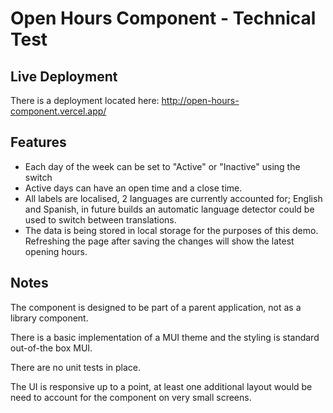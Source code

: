 # Open Hours Component - Technical Test

## Live Deployment

There is a deployment located here: http://open-hours-component.vercel.app/

## Features

- Each day of the week can be set to "Active" or "Inactive" using the switch
- Active days can have an open time and a close time.
- All labels are localised, 2 languages are currently accounted for; English and Spanish, in future builds an automatic language detector could be used to switch between translations.
- The data is being stored in local storage for the purposes of this demo. Refreshing the page after saving the changes will show the latest opening hours.

## Notes

The component is designed to be part of a parent application, not as a library component.

There is a basic implementation of a MUI theme and the styling is standard out-of-the box MUI.

There are no unit tests in place.

The UI is responsive up to a point, at least one additional layout would be need to account for the component on very small screens.
